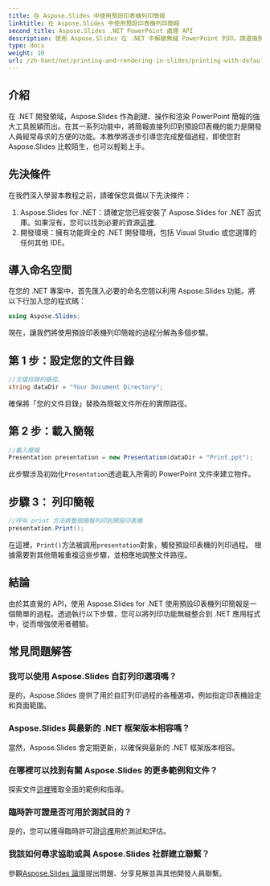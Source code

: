 ```yaml
---
title: 在 Aspose.Slides 中使用預設印表機列印簡報
linktitle: 在 Aspose.Slides 中使用預設印表機列印簡報
second_title: Aspose.Slides .NET PowerPoint 處理 API
description: 使用 Aspose.Slides 在 .NET 中解鎖無縫 PowerPoint 列印。請遵循我們的逐步指南以輕鬆整合。立即提升您的應用程式的功能！
type: docs
weight: 10
url: /zh-hant/net/printing-and-rendering-in-slides/printing-with-default-printer/
---
```

## 介紹
在 .NET 開發領域，Aspose.Slides 作為創建、操作和渲染 PowerPoint 簡報的強大工具脫穎而出。在其一系列功能中，將簡報直接列印到預設印表機的能力是開發人員經常尋求的方便的功能。本教學將逐步引導您完成整個過程，即使您對 Aspose.Slides 比較陌生，也可以輕鬆上手。
## 先決條件
在我們深入學習本教程之前，請確保您具備以下先決條件：
1.  Aspose.Slides for .NET：請確定您已經安裝了 Aspose.Slides for .NET 函式庫。如果沒有，您可以找到必要的資源[這裡](https://releases.aspose.com/slides/net/).
2. 開發環境：擁有功能齊全的 .NET 開發環境，包括 Visual Studio 或您選擇的任何其他 IDE。
## 導入命名空間
在您的 .NET 專案中，首先匯入必要的命名空間以利用 Aspose.Slides 功能。將以下行加入您的程式碼：
```csharp
using Aspose.Slides;
```
現在，讓我們將使用預設印表機列印簡報的過程分解為多個步驟。
## 第 1 步：設定您的文件目錄
```csharp
//文檔目錄的路徑。
string dataDir = "Your Document Directory";
```
確保將「您的文件目錄」替換為簡報文件所在的實際路徑。
## 第 2 步：載入簡報
```csharp
//載入簡報
Presentation presentation = new Presentation(dataDir + "Print.ppt");
```
此步驟涉及初始化`Presentation`透過載入所需的 PowerPoint 文件來建立物件。
## 步驟 3： 列印簡報
```csharp
//呼叫 print 方法將整個簡報列印到預設印表機
presentation.Print();
```
在這裡，`Print()`方法被調用`presentation`對象，觸發預設印表機的列印過程。
根據需要對其他簡報重複這些步驟，並相應地調整文件路徑。
## 結論
由於其直覺的 API，使用 Aspose.Slides for .NET 使用預設印表機列印簡報是一個簡單的過程。透過執行以下步驟，您可以將列印功能無縫整合到 .NET 應用程式中，從而增強使用者體驗。
## 常見問題解答
### 我可以使用 Aspose.Slides 自訂列印選項嗎？
是的，Aspose.Slides 提供了用於自訂列印過程的各種選項，例如指定印表機設定和頁面範圍。
### Aspose.Slides 與最新的 .NET 框架版本相容嗎？
當然，Aspose.Slides 會定期更新，以確保與最新的 .NET 框架版本相容。
### 在哪裡可以找到有關 Aspose.Slides 的更多範例和文件？
探索文件[這裡](https://reference.aspose.com/slides/net/)獲取全面的範例和指導。
### 臨時許可證是否可用於測試目的？
是的，您可以獲得臨時許可證[這裡](https://purchase.aspose.com/temporary-license/)用於測試和評估。
### 我該如何尋求協助或與 Aspose.Slides 社群建立聯繫？
參觀[Aspose.Slides 論壇](https://forum.aspose.com/c/slides/11)提出問題、分享見解並與其他開發人員聯繫。